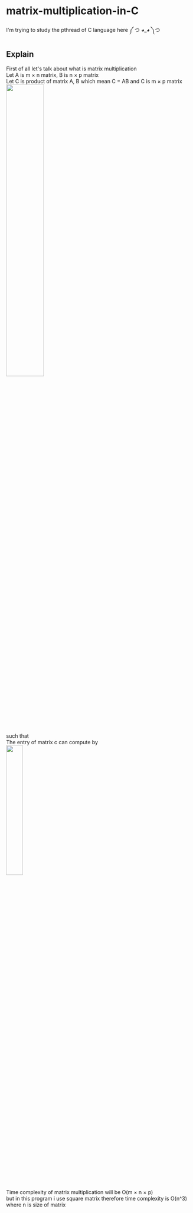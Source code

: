 # matrix-multiplication-in-C
I'm trying to study the pthread of C language here ༼ つ ◕_◕ ༽つ

## Explain 
First of all let's talk about what is matrix multiplication </br>
Let A is m × n matrix, B is n × p matrix </br>
Let C is product of matrix A, B which mean C = AB and C is m × p matrix </br>
<img src="https://user-images.githubusercontent.com/50576299/177719265-4586bad6-f581-4576-be96-16d6b89d9997.png" width="45%"> </br>
such that </br>
The entry of matrix c can compute by </br>
<img src="https://user-images.githubusercontent.com/50576299/177721552-8b7d056b-5234-4cff-bb41-ec9ea159f427.png" width="30%"> 
</br></br>

Time complexity of matrix multiplication will be O(m × n × p) </br>
but in this program i use square matrix therefore time complexity is O(n^3) where n is size of matrix
